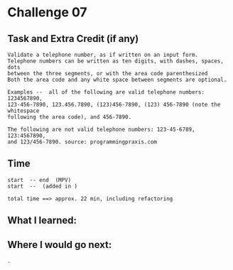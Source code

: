 # Challenge 07
## Task and Extra Credit (if any)

    Validate a telephone number, as if written on an input form.
    Telephone numbers can be written as ten digits, with dashes, spaces, dots
    between the three segments, or with the area code parenthesized
    Both the area code and any white space between segments are optional.

    Examples --  all of the following are valid telephone numbers: 1234567890,
    123-456-7890, 123.456.7890, (123)456-7890, (123) 456-7890 (note the whitespace
    following the area code), and 456-7890.

    The following are not valid telephone numbers: 123-45-6789, 123:4567890,
    and 123/456-7890. source: programmingpraxis.com


## Time
    start  -- end  (MPV)
    start  --  (added in )

    total time ==> approx. 22 min, including refactoring



## What I learned:


## Where I would go next:
    .    
